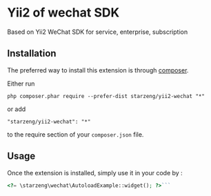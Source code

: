 Yii2 of wechat SDK
==================
Based on Yii2 WeChat SDK for service, enterprise, subscription 

Installation
------------

The preferred way to install this extension is through [composer](http://getcomposer.org/download/).

Either run

```
php composer.phar require --prefer-dist starzeng/yii2-wechat "*"
```

or add

```
"starzeng/yii2-wechat": "*"
```

to the require section of your `composer.json` file.


Usage
-----

Once the extension is installed, simply use it in your code by  :

```php
<?= \starzeng\wechat\AutoloadExample::widget(); ?>```



